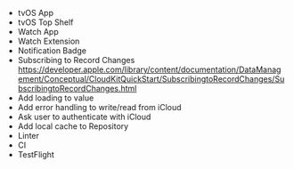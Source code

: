 - tvOS App
- tvOS Top Shelf
- Watch App
- Watch Extension
- Notification Badge
- Subscribing to Record Changes
https://developer.apple.com/library/content/documentation/DataManagement/Conceptual/CloudKitQuickStart/SubscribingtoRecordChanges/SubscribingtoRecordChanges.html
- Add loading to value
- Add error handling to write/read from iCloud
- Ask user to authenticate with iCloud
- Add local cache to Repository
- Linter
- CI
- TestFlight
